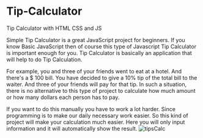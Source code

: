 # Tip-Calculator
Tip Calculator with HTML CSS and JS

Simple Tip Calculator is a great JavaScript project for beginners. 
If you know Basic JavaScript then of course this type of Javascript Tip Calculator is important enough for you.
Tip Calculator is basically an application that will help to do Tip Calculation. 

For example, you and three of your friends went to eat at a hotel. And there's a $ 100 bill. 
You have decided to give a 10% tip of the total bill to the waiter. And three of your friends will pay for that tip. In such a situation,
there is no alternative to this type of project to calculate how much amount or how many dollars each person has to pay.

If you want to do this manually you have to work a lot harder. Since programming is to make our daily necessary work easier.
So this kind of project will make your calculation much easier. Here you will only input information and it will automatically show the result.
![tipsCalc](https://github.com/adnane84/Tip-Calculator/assets/92402125/e6325f1c-fbf6-4743-b38d-3cfa445275b4)
